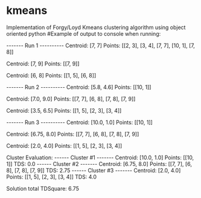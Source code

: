 # kmeans
Implementation of Forgy/Loyd Kmeans clustering algorithm using object oriented python
#Example of output to console when running:

------- Run 1 ----------
Centroid: [7, 7]
Points: [[2, 3], [3, 4], [7, 7], [10, 1], [7, 8]]

Centroid: [7, 9]
Points: [[7, 9]]

Centroid: [6, 8]
Points: [[1, 5], [6, 8]]

------- Run 2 ----------
Centroid: [5.8, 4.6]
Points: [[10, 1]]

Centroid: [7.0, 9.0]
Points: [[7, 7], [6, 8], [7, 8], [7, 9]]

Centroid: [3.5, 6.5]
Points: [[1, 5], [2, 3], [3, 4]]

------- Run 3 ----------
Centroid: [10.0, 1.0]
Points: [[10, 1]]

Centroid: [6.75, 8.0]
Points: [[7, 7], [6, 8], [7, 8], [7, 9]]

Centroid: [2.0, 4.0]
Points: [[1, 5], [2, 3], [3, 4]]

Cluster Evaluation:
------ Cluster #1 -------
Centroid: [10.0, 1.0]
Points: [[10, 1]]
TDS: 0.0
------ Cluster #2 -------
Centroid: [6.75, 8.0]
Points: [[7, 7], [6, 8], [7, 8], [7, 9]]
TDS: 2.75
------ Cluster #3 -------
Centroid: [2.0, 4.0]
Points: [[1, 5], [2, 3], [3, 4]]
TDS: 4.0

Solution total TDSquare: 6.75
